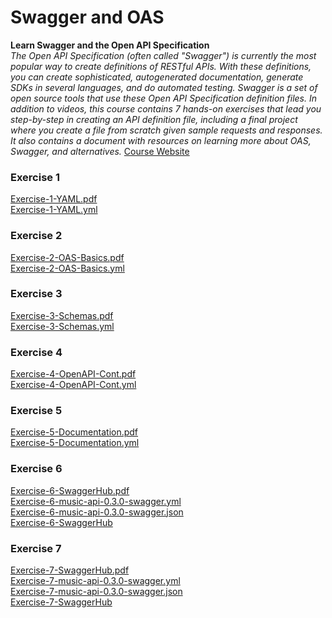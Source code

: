 # Swagger and OAS 
**Learn Swagger and the Open API Specification**  
_The Open API Specification (often called "Swagger") is currently the most popular way to create definitions of RESTful APIs. With these definitions, you can create sophisticated, autogenerated documentation, generate SDKs in several languages, and do automated testing. Swagger is a set of open source tools that use these Open API Specification definition files.  In addition to videos, this course contains 7 hands-on exercises that lead you step-by-step in creating an API definition file, including a final project where you create a file from scratch given sample requests and responses. It also contains a document with resources on learning more about OAS, Swagger, and alternatives._ 
[Course Website](https://www.udemy.com/learn-swagger-and-the-open-api-specification/)  
  
  
### Exercise 1
[Exercise-1-YAML.pdf](./Exercise-1-YAML.pdf)  
[Exercise-1-YAML.yml](./Exercise-1-YAML.yml)  

### Exercise 2
[Exercise-2-OAS-Basics.pdf](./Exercise-2-OAS-Basics.pdf)  
[Exercise-2-OAS-Basics.yml](./Exercise-2-OAS-Basics.yml) 
<!---
![](http://online.swagger.io/validator?url=https://raw.githubusercontent.com/brandondavid/Udemy/master/Swagger%20and%20OAS/Exercise-2-OAS-Basics.yml)
-->

### Exercise 3
[Exercise-3-Schemas.pdf](./Exercise-3-Schemas.pdf)  
[Exercise-3-Schemas.yml](./Exercise-3-Schemas.yml)
<!---
![](http://online.swagger.io/validator?url=http://online.swagger.io/validator?url=https://raw.githubusercontent.com/brandondavid/Udemy/master/Swagger%20and%20OAS/Exercise-3-Schemas.yml)
-->

### Exercise 4
[Exercise-4-OpenAPI-Cont.pdf](./Exercise-4-OpenAPI-Cont.pdf)  
[Exercise-4-OpenAPI-Cont.yml](./Exercise-4-OpenAPI-Cont.yml)
<!---
![](http://online.swagger.io/validator?url=http://online.swagger.io/validator?url=https://raw.githubusercontent.com/brandondavid/Udemy/master/Swagger%20and%20OAS/Exercise-4-OpenAPI-Cont.yml)
-->

### Exercise 5
[Exercise-5-Documentation.pdf](./Exercise-5-Documentation.pdf)  
[Exercise-5-Documentation.yml](./Exercise-5-Documentation.yml)
<!---
![](http://online.swagger.io/validator?url=http://online.swagger.io/validator?url=https://raw.githubusercontent.com/brandondavid/Udemy/master/Swagger%20and%20OAS/Exercise-5-Documentation.yml)
-->

### Exercise 6
[Exercise-6-SwaggerHub.pdf](./Exercise-6-SwaggerHub.pdf)  
[Exercise-6-music-api-0.3.0-swagger.yml](./Exercise-6-music-api-0.3.0-swagger.yml)  
[Exercise-6-music-api-0.3.0-swagger.json](./Exercise-6-music-api-0.3.0-swagger.json)  
[Exercise-6-SwaggerHub](https://app.swaggerhub.com/apis/xBDL/music-api/0.3.0)


### Exercise 7
[Exercise-7-SwaggerHub.pdf](./Exercise-7-SwaggerHub.pdf)  
[Exercise-7-music-api-0.3.0-swagger.yml](./Exercise-7-music-api-0.3.0-swagger.yml)  
[Exercise-7-music-api-0.3.0-swagger.json](./Exercise-7-music-api-0.3.0-swagger.json)  
[Exercise-7-SwaggerHub](https://app.swaggerhub.com/apis/xBDL/music-api/0.3.0)

